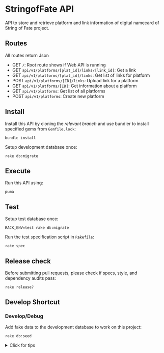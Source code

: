 # StringofFate API

API to store and retrieve platform and link information of digital namecard of String of Fate project.

## Routes

All routes return Json

- GET  `/`: Root route shows if Web API is running
- GET  `api/v1/platforms/[plat_id]/links/[link_id]`: Get a link
- GET  `api/v1/platforms/[plat_id]/links`: Get list of links for platform
- POST `api/v1/platforms/[ID]/links`: Upload link for a platform
- GET  `api/v1/platforms/[ID]`: Get information about a platform
- GET  `api/v1/platforms`: Get list of all platforms
- POST `api/v1/platforms`: Create new platform

## Install

Install this API by cloning the *relevant branch* and use bundler to install specified gems from `Gemfile.lock`:

```shell
bundle install
```

Setup development database once:

```shell
rake db:migrate
```

## Execute

Run this API using:

```shell
puma
```

## Test

Setup test database once:

```shell
RACK_ENV=test rake db:migrate
```

Run the test specification script in `Rakefile`:

```shell
rake spec
```

## Release check

Before submitting pull requests, please check if specs, style, and dependency audits pass:

```shell
rake release?
```

## Develop Shortcut
### Develop/Debug

Add fake data to the development database to work on this project:

```shell
rake db:seed
```

<details>
<summary> Click for tips</summary>
&nbsp
## DB drop and migrate again shortcut
For DEV
 ```shell
rake db:rebuild 
```
For Test
```shell
RACK_ENV=test db:rebuild
``` 

## Test puma working using httpie
```shell
http -v GET http://0.0.0.0:9292/   
``` 
</details>
